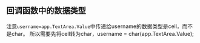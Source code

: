 ## 回调函数中的数据类型

注意`username=app.TextArea.Value`中传递给username的数据类型是cell，而不是char。
所以需要先将cell转为char，username = char(app.TextArea.Value);